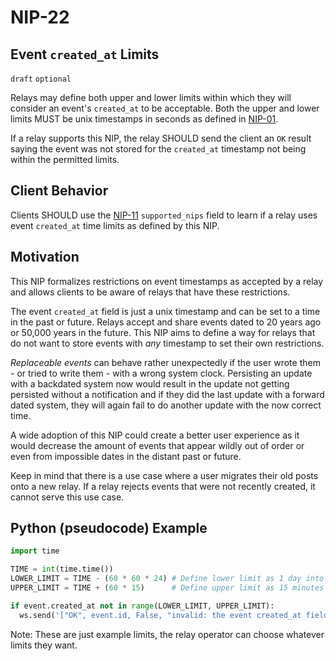 NIP-22
======

Event `created_at` Limits
-------------------------

`draft` `optional`

Relays may define both upper and lower limits within which they will consider an event's `created_at` to be acceptable. Both the upper and lower limits MUST be unix timestamps in seconds as defined in [NIP-01](01.md).

If a relay supports this NIP, the relay SHOULD send the client an `OK` result saying the event was not stored for the `created_at` timestamp not being within the permitted limits.

Client Behavior
---------------

Clients SHOULD use the [NIP-11](11.md) `supported_nips` field to learn if a relay uses event `created_at` time limits as defined by this NIP.

Motivation
----------

This NIP formalizes restrictions on event timestamps as accepted by a relay and allows clients to be aware of relays that have these restrictions.

The event `created_at` field is just a unix timestamp and can be set to a time in the past or future. Relays accept and share events dated to 20 years ago or 50,000 years in the future. This NIP aims to define a way for relays that do not want to store events with *any* timestamp to set their own restrictions.

_Replaceable events_ can behave rather unexpectedly if the user wrote them - or tried to write them - with a wrong system clock. Persisting an update with a backdated system now would result in the update not getting persisted without a notification and if they did the last update with a forward dated system, they will again fail to do another update with the now correct time.

A wide adoption of this NIP could create a better user experience as it would decrease the amount of events that appear wildly out of order or even from impossible dates in the distant past or future.

Keep in mind that there is a use case where a user migrates their old posts onto a new relay. If a relay rejects events that were not recently created, it cannot serve this use case.


Python (pseudocode) Example
---------------------------

```python
import time

TIME = int(time.time())
LOWER_LIMIT = TIME - (60 * 60 * 24) # Define lower limit as 1 day into the past
UPPER_LIMIT = TIME + (60 * 15)      # Define upper limit as 15 minutes into the future

if event.created_at not in range(LOWER_LIMIT, UPPER_LIMIT):
  ws.send('["OK", event.id, False, "invalid: the event created_at field is out of the acceptable range (-24h, +15min) for this relay"]')
```
Note: These are just example limits, the relay operator can choose whatever limits they want.
